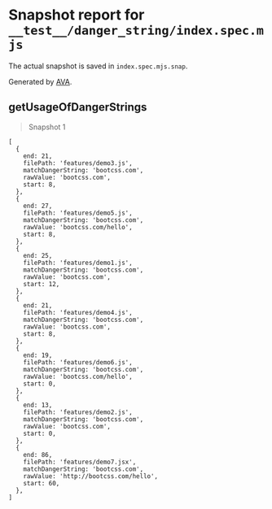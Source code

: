 # Snapshot report for `__test__/danger_string/index.spec.mjs`

The actual snapshot is saved in `index.spec.mjs.snap`.

Generated by [AVA](https://avajs.dev).

## getUsageOfDangerStrings

> Snapshot 1

    [
      {
        end: 21,
        filePath: 'features/demo3.js',
        matchDangerString: 'bootcss.com',
        rawValue: 'bootcss.com',
        start: 8,
      },
      {
        end: 27,
        filePath: 'features/demo5.js',
        matchDangerString: 'bootcss.com',
        rawValue: 'bootcss.com/hello',
        start: 8,
      },
      {
        end: 25,
        filePath: 'features/demo1.js',
        matchDangerString: 'bootcss.com',
        rawValue: 'bootcss.com',
        start: 12,
      },
      {
        end: 21,
        filePath: 'features/demo4.js',
        matchDangerString: 'bootcss.com',
        rawValue: 'bootcss.com',
        start: 8,
      },
      {
        end: 19,
        filePath: 'features/demo6.js',
        matchDangerString: 'bootcss.com',
        rawValue: 'bootcss.com/hello',
        start: 0,
      },
      {
        end: 13,
        filePath: 'features/demo2.js',
        matchDangerString: 'bootcss.com',
        rawValue: 'bootcss.com',
        start: 0,
      },
      {
        end: 86,
        filePath: 'features/demo7.jsx',
        matchDangerString: 'bootcss.com',
        rawValue: 'http://bootcss.com/hello',
        start: 60,
      },
    ]

